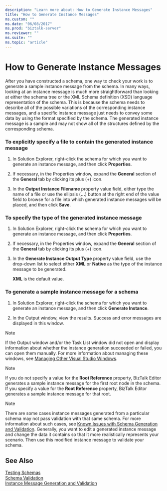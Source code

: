 ```yaml
---
description: "Learn more about: How to Generate Instance Messages"
title: "How to Generate Instance Messages"
ms.custom: ""
ms.date: "06/08/2017"
ms.prod: "biztalk-server"
ms.reviewer: ""
ms.suite: ""
ms.topic: "article"
---
```

# How to Generate Instance Messages
After you have constructed a schema, one way to check your work is to generate a sample instance message from the schema. In many ways, looking at an instance message is much more straightforward than looking at either the schema tree or the XML Schema definition (XSD) language representation of the schema. This is because the schema needs to describe all of the possible variations of the corresponding instance messages, and a specific instance message just needs to convey some data by using the format specified by the schema. The generated instance message is a sample and may not show all of the structures defined by the corresponding schema.  
  
### To explicitly specify a file to contain the generated instance message  
  
1.  In Solution Explorer, right-click the schema for which you want to generate an instance message, and then click **Properties**.  
  
2.  If necessary, in the Properties window, expand the **General** section of the **General** tab by clicking its plus (+) icon.  
  
3.  In the **Output Instance Filename** property value field, either type the name of a file or use the ellipsis (**...**) button at the right end of the value field to browse for a file into which generated instance messages will be placed, and then click **Save**.  
  
### To specify the type of the generated instance message  
  
1.  In Solution Explorer, right-click the schema for which you want to generate an instance message, and then click **Properties**.  
  
2.  If necessary, in the Properties window, expand the **General** section of the **General** tab by clicking its plus (+) icon.  
  
3.  In the **Generate Instance Output Type** property value field, use the drop-down list to select either **XML** or **Native** as the type of the instance message to be generated.  
  
     **XML** is the default value.  
  
### To generate a sample instance message for a schema  
  
1.  In Solution Explorer, right-click the schema for which you want to generate an instance message, and then click **Generate Instance**.  
  
2.  In the Output window, view the results. Success and error messages are displayed in this window.  
  
> [!NOTE]
>  If the Output window and/or the Task List window did not open and display information about whether the instance generation succeeded or failed, you can open them manually. For more information about managing these windows, see [Managing Other Visual Studio Windows](../core/how-to-manage-other-visual-studio-windows.md).  
  
> [!NOTE]
>  If you do not specify a value for the **Root Reference** property, BizTalk Editor generates a sample instance message for the first root node in the schema. If you specify a value for the **Root Reference** property, BizTalk Editor generates a sample instance message for that root.  
  
> [!NOTE]
>  There are some cases instance messages generated from a particular schema may not pass validation with that same schema. For more information about such cases, see [Known Issues with Schema Generation and Validation](../core/known-issues-with-schema-generation-and-validation.md). Generally, you want to edit a generated instance message and change the data it contains so that it more realistically represents your scenario. Then use this modified instance message to validate your schema.  
  
## See Also  
 [Testing Schemas](../core/testing-schemas.md)   
 [Schema Validation](../core/schema-validation1.md)   
 [Instance Message Generation and Validation](../core/instance-message-generation-and-validation.md)
